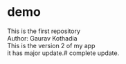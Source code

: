 # demo
This is the first repository
<br>
Author: Gaurav Kothadia
<br>
This is the version 2 of my app
<br>
it has major update.#
complete update.
